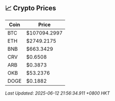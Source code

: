## 📈 Crypto Prices

| Coin | Price |
| ---- | ----- |
| BTC | $107094.2997 |
| ETH | $2749.2175 |
| BNB | $663.3429 |
| CRV | $0.6508 |
| ARB | $0.3873 |
| OKB | $53.2376 |
| DOGE | $0.1882 |

_Last Updated: 2025-06-12 21:56:34.911 +0800 HKT_